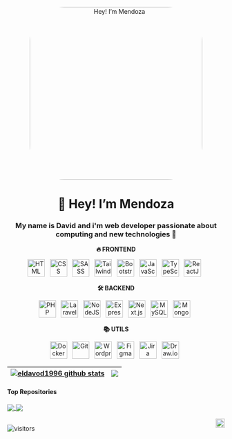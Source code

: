<p align="center"><a href="https://mendozadev.vercel.app"><img style="border-radius:20%; width:400px" alt="Hey! I’m Mendoza" src="https://github.com/user-attachments/assets/6b18e0c8-b745-4894-8ebf-66fd555cba50" /></a></p>

<h1 align="center"><b>👋 Hey! I’m Mendoza </b></h1>

<h3 align="center"><b> My name is David and i'm web developer passionate about computing and new technologies 👀</b></h3>

<p align="center"><b >🔥 FRONTEND</b></p>

<div align="center">

  <img src="https://www.svgrepo.com/show/452228/html-5.svg" height="40" alt="HTML" title="HTML"/> &nbsp;
  <img src="https://www.svgrepo.com/show/452185/css-3.svg" height="40" alt="CSS" title="CSS"/> &nbsp;
  <img src="https://www.svgrepo.com/show/439306/sass.svg" height="40" alt="SASS" title="SASS"/> &nbsp;
  <img src="https://www.svgrepo.com/show/374118/tailwind.svg" height="40" alt="Tailwind" title="Tailwind"/> &nbsp;
  <img src="https://www.svgrepo.com/show/353498/bootstrap.svg" height="40" alt="Bootstrap" title="Bootstrap"/> &nbsp;
  <img src="https://www.svgrepo.com/show/353925/javascript.svg" height="40" alt="JavaScript" title="JavaScript"/> &nbsp;
  <img src="https://www.svgrepo.com/show/374146/typescript-official.svg" height="40" alt="TypeScript" title="TypeScript"/> &nbsp;
  <img src="https://www.svgrepo.com/show/374032/reactjs.svg" height="40" alt="ReactJS" title="ReactJS"/> &nbsp;

</div>

<p align="center"><b >🛠 BACKEND</b></p>

<div align="center">

  <img src="https://www.svgrepo.com/show/452088/php.svg" height="40" alt="PHP" title="PHP"/> &nbsp;
  <img src="https://www.svgrepo.com/show/353985/laravel.svg" height="40" alt="Laravel" title="Laravel"/> &nbsp;
  <img src="https://www.svgrepo.com/show/439238/nodejs.svg" height="40" alt="NodeJS" title="NodeJS"/> &nbsp;
  <img src="https://www.svgrepo.com/show/353724/express.svg" height="40" alt="Express.js" title="Express.js"/> &nbsp;
  <img src="https://www.svgrepo.com/show/306466/next-dot-js.svg" height="40" alt="Next.js" title="Next.js"/> &nbsp;
  <img src="https://www.svgrepo.com/show/373848/mysql.svg" height="40" alt="MySQL" title="MySQL"/> &nbsp;
  <img src="https://www.svgrepo.com/show/439231/mongodb.svg" height="40" alt="MongoDB" title="MongoDB"/> &nbsp;

</div>

<p align="center"><b >📚 UTILS</b></p>

<div align="center">

  <img src="https://www.svgrepo.com/show/448221/docker.svg" height="40" alt="Docker" title="Docker"/> &nbsp;
  <img src="https://www.svgrepo.com/show/452210/git.svg" height="40" alt="Git" title="Git"/> &nbsp;
  <img src="https://www.svgrepo.com/show/475696/wordpress-color.svg" height="40" alt="Wordpress" title="Wordpress"/> &nbsp;
  <img src="https://www.svgrepo.com/show/448222/figma.svg" height="40" alt="Figma" title="Figma"/> &nbsp;
  <img src="https://www.svgrepo.com/show/353935/jira.svg" height="40" alt="Jira" title="Jira"/> &nbsp;
  <img src="https://www.svgrepo.com/show/373564/drawio.svg" height="40" alt="Draw.io" title="Draw.io"/> &nbsp;

</div>

| <a href="https://github.com/eldavid1996"><img align="center" src="https://github-readme-stats.vercel.app/api?username=eldavid1996&show_icons=true&theme=buefy&hide_border=true" alt="eldavod1996 github stats" /></a> | <a href="https://github.com/eldavid1996"><img align="center" src="https://github-readme-stats.vercel.app/api/top-langs/?username=eldavid1996&layout=compact&theme=buefy&hide_border=true" /></a> |
| ------------- | ------------- |

#### Top Repositories


<a href="https://github.com/eldavid1996/FCT_Limpieza">
  <img align="center" src="https://github-readme-stats.vercel.app/api/pin/?username=eldavid1996&repo=FCT_Limpieza&theme=buefy" />
</a>
<a href="https://github.com/eldavid1996/MendozaDev">
  <img align="center" src="https://github-readme-stats.vercel.app/api/pin/?username=eldavid1996&repo=MendozaDev&theme=buefy" />
</a>

<br />
<br />

<a href="https://www.linkedin.com/in/davidmendozatenorio">
  <img align="right" alt="David Mendoza Tenorio | Linkedin" width="21px" src="https://www.svgrepo.com/show/75820/linkedin.svg" />
</a>

![visitors](https://visitor-badge.laobi.icu/badge?page_id=eldavid1996.eldavid1996&show_icons=true) 
